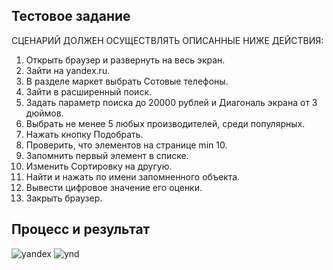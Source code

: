 ## Тестовое задание

СЦЕНАРИЙ ДОЛЖЕН ОСУЩЕСТВЛЯТЬ ОПИСАННЫЕ НИЖЕ ДЕЙСТВИЯ:
1. Открыть браузер и развернуть на весь экран.
2. Зайти на yandex.ru.
3. В разделе маркет выбрать Сотовые телефоны.
4. Зайти в расширенный поиск.
5. Задать параметр поиска до 20000 рублей и Диагональ экрана от 3 дюймов.
6. Выбрать не менее 5 любых производителей, среди популярных.
7. Нажать кнопку Подобрать.
8. Проверить, что элементов на странице min 10.
9. Запомнить первый элемент в списке.
10. Изменить Сортировку на другую.
11. Найти и нажать по имени запомненного объекта.
12. Вывести цифровое значение его оценки.
13. Закрыть браузер.

## Процесс и результат

![yandex](https://user-images.githubusercontent.com/83287741/176206734-30b5e8e4-8840-44c9-b30e-1b6829e62fef.gif)
![ynd](https://user-images.githubusercontent.com/83287741/176206932-b55e6ca8-7bde-44c5-85c1-4f1f9bd1aee6.jpg)
